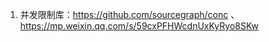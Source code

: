 1. 并发限制库：https://github.com/sourcegraph/conc  、 https://mp.weixin.qq.com/s/59cxPFHWcdnUxKyRyo8SKw

   